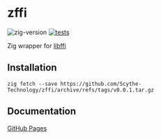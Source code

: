 # zffi
![zig-version](https://img.shields.io/badge/dynamic/yaml?url=https://raw.githubusercontent.com/Scythe-Technology/zffi/master/.github/workflows/test.yml&query=$.jobs.test.steps[1].with.version&label=zig-version)
[![tests](https://github.com/Scythe-Technology/zig-ffi/actions/workflows/test.yml/badge.svg)](https://github.com/Scythe-Technology/zffi/actions/workflows/test.yml)

Zig wrapper for [libffi](https://github.com/libffi/libffi)

## Installation
```
zig fetch --save https://github.com/Scythe-Technology/zffi/archive/refs/tags/v0.0.1.tar.gz
```
## Documentation
[GitHub Pages](https://scythe-technology.github.io/zffi/)
